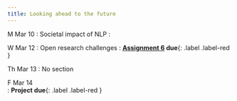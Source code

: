 ```yaml
---
title: Looking ahead to the future
---
```


M Mar 10
: Societal impact of NLP
  :

W Mar 12
: Open research challenges
  : **[Assignment 6](../assets/docs/A6.pdf) due**{: .label .label-red }

Th Mar 13
: No section
  
F Mar 14  
 : **Project due**{: .label .label-red }
